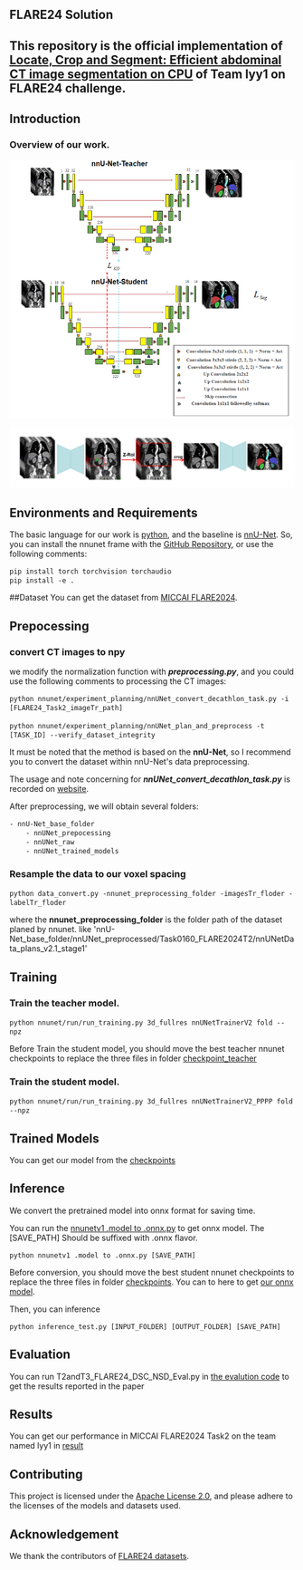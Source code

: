 ## FLARE24 Solution
##  This repository is the official implementation of [Locate, Crop and Segment: Efficient abdominal CT image segmentation on CPU](https://openreview.net/forum?id=KiRQT0mBXm&noteId=KiRQT0mBXm) of Team lyy1 on FLARE24 challenge.
## Introduction

### Overview of our work.

![](https://github.com/lay-john/FLARE24-Task2/blob/master/IMG/model.png)

![](https://github.com/lay-john/FLARE24-Task2/blob/master/IMG/liver-based-Z-axis-RoI.png)



## Environments and Requirements

The basic language for our work is [python](https://www.python.org/), and the baseline
is [nnU-Net](https://github.com/MIC-DKFZ/nnUNet/tree/nnunetv1). So, you can install the nnunet frame with
the [GitHub Repository](https://github.com/MIC-DKFZ/nnUNet/tree/nnunetv1), or use the following comments:

```
pip install torch torchvision torchaudio
pip install -e .
```

##Dataset
You can get the dataset from [MICCAI FLARE2024](https://www.codabench.org/competitions/2320/#/pages-tab).
## Prepocessing

### convert CT images to npy

we modify the normalization function with ___preprocessing.py___,
and you could use the following comments to processing the CT images:

```
python nnunet/experiment_planning/nnUNet_convert_decathlon_task.py -i [FLARE24_Task2_imageTr_path]

python nnunet/experiment_planning/nnUNet_plan_and_preprocess -t [TASK_ID] --verify_dataset_integrity
```

It must be noted that the method is based on the __nnU-Net__, so I recommend you to convert the dataset within nnU-Net's
data preprocessing.

The usage and note concerning for ___nnUNet_convert_decathlon_task.py___ is recorded
on [website](https://github.com/MIC-DKFZ/nnUNet/blob/nnunetv1/documentation/dataset_conversion.md).

After preprocessing, we will obtain several folders:

```
- nnU-Net_base_folder
    - nnUNet_prepocessing
    - nnUNet_raw
    - nnUNet_trained_models
```

### Resample the data to our voxel spacing

```
python data_convert.py -nnunet_preprocessing_folder -imagesTr_floder -labelTr_floder
```
where the __nnunet_preprocessing_folder__ is the folder path of the dataset planed by nnunet. like 'nnU-Net_base_folder/nnUNet_preprocessed/Task0160_FLARE2024T2/nnUNetData_plans_v2.1_stage1'



## Training

### Train the teacher model.

```
python nnunet/run/run_training.py 3d_fullres nnUNetTrainerV2 fold --npz
```

Before Train the student model, you should move the best teacher nnunet checkpoints to replace the three files in folder [checkpoint_teacher](https://github.com/lay-john/FLARE24-Task2/tree/master/checkpoint_teacher)

### Train the student model.

```
python nnunet/run/run_training.py 3d_fullres nnUNetTrainerV2_PPPP fold --npz
```

## Trained Models
You can get our model from the [checkpoints](https://github.com/lay-john/FLARE24-Task2/tree/master/checkpoints)
## Inference

We convert the pretrained model into onnx format for saving time. 

You can run the [nnunetv1 .model to .onnx.py](https://github.com/lay-john/FLARE24-Task2/blob/master/nnunetv1%20.model%20to%20.onnx.py) to get onnx model. The [SAVE_PATH] Should be suffixed with .onnx flavor.

```
python nnunetv1 .model to .onnx.py [SAVE_PATH]
```

Before conversion, you should move the best student nnunet checkpoints to replace the three files in folder [checkpoints](https://github.com/lay-john/FLARE24-Task2/tree/master/checkpoints).
You can to here to get [our onnx model](https://pan.baidu.com/s/1Mgu62bh-ZdaXWeNdaSkqug?pwd=8888).


Then, you can inference

```
python inference_test.py [INPUT_FOLDER] [OUTPUT_FOLDER] [SAVE_PATH]
```



## Evaluation
You can run T2andT3_FLARE24_DSC_NSD_Eval.py in [the evalution code](https://github.com/JunMa11/FLARE/tree/main/FLARE24) to get the results reported in the paper
## Results
You can get our performance in MICCAI FLARE2024 Task2 on the team named lyy1 in [result](https://www.codabench.org/competitions/2320/#/pages-tab)

## Contributing
This project is licensed under the [Apache License 2.0](https://github.com/lay-john/FLARE24-Task2/tree/master/LICENSE), and please adhere to the licenses of the models and datasets used.
## Acknowledgement

We thank the contributors of [FLARE24 datasets](https://www.codabench.org/competitions/2320/).







